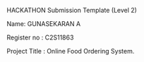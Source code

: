 HACKATHON Submission Template (Level 2)

Name: GUNASEKARAN A

Register no : C2S11863

Project Title : Online Food Ordering System.
